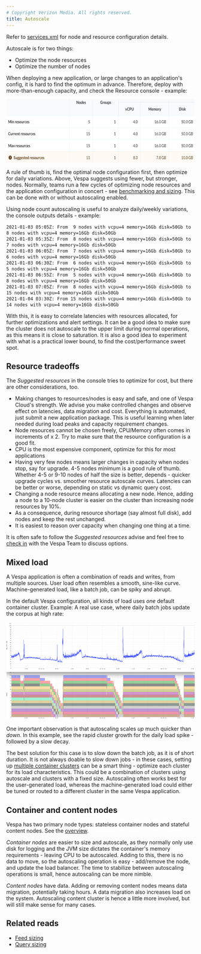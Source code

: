 ```yaml
---
# Copyright Verizon Media. All rights reserved.
title: Autoscale
---
```


Refer to [services.xml](reference/services) for node and resource configuration details.

Autoscale is for two things:
* Optimize the node resources
* Optimize the number of nodes

When deploying a new application, or large changes to an application's config,
it is hard to find the optimum in advance.
Therefore, deploy with more-than-enough capacity, and check the Resource console - example:

<img src="img/resources-console.png" alt="resource console" width="629" height="170"/>

A rule of thumb is, find the optimal node configuration first, then optimize for daily variations.
Above, Vespa suggests using fewer, but stronger, nodes.
Normally, teams run a few cycles of optimizing node resources and the application configuration in concert -
see [benchmarking and sizing](benchmarking).
This can be done with or without autoscaling enabled.

Using node count autoscaling is useful to analyze daily/weekly variations, the console outputs details - example: 

```
2021-01-03 05:05Z: From  9 nodes with vcpu=4 memory=16Gb disk=50Gb to  8 nodes with vcpu=4 memory=16Gb disk=50Gb
2021-01-03 05:35Z: From  8 nodes with vcpu=4 memory=16Gb disk=50Gb to  7 nodes with vcpu=4 memory=16Gb disk=50Gb
2021-01-03 06:05Z: From  7 nodes with vcpu=4 memory=16Gb disk=50Gb to  6 nodes with vcpu=4 memory=16Gb disk=50Gb
2021-01-03 06:30Z: From  6 nodes with vcpu=4 memory=16Gb disk=50Gb to  5 nodes with vcpu=4 memory=16Gb disk=50Gb
2021-01-03 06:55Z: From  5 nodes with vcpu=4 memory=16Gb disk=50Gb to  8 nodes with vcpu=4 memory=16Gb disk=50Gb
2021-01-03 07:05Z: From  8 nodes with vcpu=4 memory=16Gb disk=50Gb to 15 nodes with vcpu=4 memory=16Gb disk=50Gb
2021-01-04 03:30Z: From 15 nodes with vcpu=4 memory=16Gb disk=50Gb to 14 nodes with vcpu=4 memory=16Gb disk=50Gb
```

With this, it is easy to correlate latencies with resources allocated, for further optimizations and alert settings.
It can be a good idea to make sure the cluster does not autoscale to the upper limit during normal operations,
as this means it is close to saturation.
It is also a good idea to experiment with what is a practical lower bound,
to find the cost/performance sweet spot. 



## Resource tradeoffs
The _Suggested resources_ in the console tries to optimize for cost,
but there are other considerations, too.

* Making changes to resources/nodes is easy and safe, and one of Vespa Cloud's strength.
  We advise you make controlled changes and observe effect on latencies, data migration and cost.
  Everything is automated, just submit a new application package.
  This is useful learning when later needed during load peaks and capacity requirement changes.
* Node resources cannot be chosen freely, CPU/Memory often comes in increments of x 2.
  Try to make sure that the resource configuration is a good fit.
* CPU is the most expensive component, optimize for this for most applications
* Having very few nodes means larger changes in capacity when nodes stop, say for upgrade.
  4-5 nodes minimum is a good rule of thumb.
  Whether 4-5 or 9-10 nodes of half the size is better, depends -
  quicker upgrade cycles vs. smoother resource autoscale curves.
  Latencies can be better or worse, depending on static vs dynamic query cost.
* Changing a node resource means allocating a new node.
  Hence, adding a node to a 10-node cluster is easier on the cluster than increasing node resources by 10%.
* As a consequence, during resource shortage (say almost full disk),
  add nodes and keep the rest unchanged.
* It is easiest to reason over capacity when changing one thing at a time.

It is often safe to follow the _Suggested resources_ advise and feel free to 
[check in](support) with the Vespa Team to discuss options.
  
<!-- ToDo: at some point we can rewrite when shared hosts are available and we have some experience -->



## Mixed load
A Vespa application is often a combination of reads and writes, from multiple sources.
User load often resembles a smooth, sine-like curve.
Machine-generated load, like a batch job, can be spiky and abrupt.

In the default Vespa configuration, all kinds of load uses _one_ default container cluster.
Example: A real use case, where daily batch jobs update the corpus at high rate:

<img src="img/load.png" alt="nodes and resources" width="520" height="260"/>

One important observation is that autoscaling scales _up_ much quicker than _down_.
In this example, see the rapid cluster growth for the daily load spike -
followed by a slow decay.

The best solution for this case is to slow down the batch job, as it is of short duration.
It is not always doable to slow down jobs - in these cases, setting up
[multiple container clusters](https://docs.vespa.ai/en/indexing.html#multiple-container-clusters)
can be a smart thing - optimize each cluster for its load characteristics.
This could be a combination of clusters using autoscale and clusters with a fixed size. 
Autoscaling often works best for the user-generated load,
whereas the machine-generated load could either be tuned
or routed to a different cluster in the same Vespa application.



## Container and content nodes
Vespa has two primary node types: stateless container nodes and stateful content nodes.
See the [overview](https://docs.vespa.ai/en/overview.html).

_Container nodes_ are easier to size and autoscale, as they normally only use disk for logging
and the JVM size dictates the container's memory requirements - leaving CPU to be autoscaled.
Adding to this, there is no data to move, so the autoscaling operation is easy -
add/remove the node, and update the load balancer.
The time to stabilize between autoscaling operations is small, hence autoscaling can be more nimble.

_Content nodes_ have data.
Adding or removing content nodes means data migration, potentially taking hours.
A data migration also increases load on the system.
Autoscaling content cluster is hence a little more involved,
but will still make sense for many cases.



## Related reads
* [Feed sizing](https://docs.vespa.ai/en/performance/sizing-feeding.html)
* [Query sizing](https://docs.vespa.ai/en/performance/sizing-search.html)


<!-- ToDo: Access logs are lost when nodes are configured out -->
